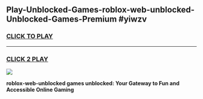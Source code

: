 
## Play-Unblocked-Games-roblox-web-unblocked-Unblocked-Games-Premium #yiwzv
<h3>
<a href="https://premium.freeplayer.one?title=roblox-web-unblocked&ref=12M">CLICK TO PLAY</a></h3>
<hr>

<h3>
<a href="https://premium.freeplayer.one?title=roblox-web-unblocked&ref=12M">CLICK 2 PLAY</a>
  
</h3>

<a href="https://premium.freeplayer.one?title=roblox-web-unblocked&ref=12M"><img src="https://clearcache.store/games.png"></a>


**roblox-web-unblocked games unblocked: Your Gateway to Fun and Accessible Online Gaming**
